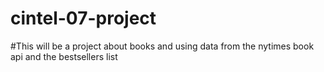 # cintel-07-project
#This will be a project about books and using data from the nytimes book api and the bestsellers list 